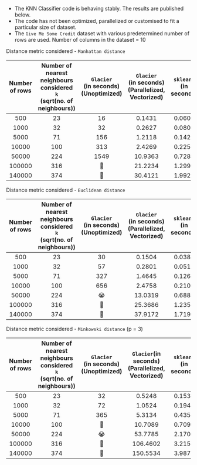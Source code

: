 * The KNN Classifier code is behaving stably. The results are published below.
* The code has not been optimized, parallelized or customised to fit a particular size of dataset.
* The `Give Me Some Credit` dataset with various predetermined number of rows are used. Number of columns in the dataset = 10

Distance metric considered - `Manhattan distance`

| Number of rows | Number of nearest neighbours considered<br>`k`<br>(sqrt(no. of neighbours)) | `Glacier`<br>(in seconds)<br>(Unoptimized) | `Glacier`<br>(in seconds)<br>(Parallelized, Vectorized) | `sklearn`<br>(in seconds) |
|:--------------:|:---------------------------------------------------------------------------:|:------------------------------------------:|:-------------------------------------------------------:|:-------------------------:|
|      500       |                                     23                                      |                     16                     |                         0.1431                          |          0.0606           |
|      1000      |                                     32                                      |                     32                     |                         0.2627                          |          0.0804           |
|      5000      |                                     71                                      |                    156                     |                         1.2118                          |          0.1428           |
|     10000      |                                     100                                     |                    313                     |                         2.4269                          |          0.2254           |
|     50000      |                                     224                                     |                    1549                    |                         10.9363                         |          0.7280           |
|     100000     |                                     316                                     |                     🥲                     |                         21.2234                         |          1.2999           |
|     140000     |                                     374                                     |                     🤡                     |                         30.4121                         |          1.9920           |

Distance metric considered - `Euclidean distance`

| Number of rows | Number of nearest neighbours considered<br>`k`<br>(sqrt(no. of neighbours)) | `Glacier`<br>(in seconds)<br>(Unoptimized) | `Glacier`<br>(in seconds)<br>(Parallelized, Vectorized) | `sklearn`<br>(in seconds) |
|:--------------:|:---------------------------------------------------------------------------:|:------------------------------------------:|:-------------------------------------------------------:|:-------------------------:|
|      500       |                                     23                                      |                     30                     |                         0.1504                          |          0.0381           |
|      1000      |                                     32                                      |                     57                     |                         0.2801                          |          0.0518           |
|      5000      |                                     71                                      |                    327                     |                         1.4645                          |          0.1261           |
|     10000      |                                     100                                     |                    656                     |                         2.4758                          |          0.2104           |
|     50000      |                                     224                                     |                     😭                     |                         13.0319                         |          0.6887           |
|     100000     |                                     316                                     |                     🥲                     |                         25.3686                         |          1.2352           |
|     140000     |                                     374                                     |                     🤡                     |                         37.9172                         |          1.7194           |

Distance metric considered - `Minkowski distance` (p = 3)

| Number of rows | Number of nearest neighbours considered<br>`k`<br>(sqrt(no. of neighbours)) | `Glacier`<br>(in seconds)<br>(Unoptimized) | `Glacier`<vr>(in seconds)<br>(Parallelized, Vectorized) | `sklearn`<br>(in seconds) |
|:--------------:|:---------------------------------------------------------------------------:|:------------------------------------------:|:-------------------------------------------------------:|:-------------------------:|
|      500       |                                     23                                      |                     32                     |                         0.5248                          |          0.1534           |
|      1000      |                                     32                                      |                     72                     |                         1.0524                          |          0.1947           |
|      5000      |                                     71                                      |                    365                     |                         5.3134                          |          0.4356           |
|     10000      |                                     100                                     |                     🙏                     |                         10.7089                         |          0.7090           |
|     50000      |                                     224                                     |                     😭                     |                         53.7785                         |          2.1708           |
|     100000     |                                     316                                     |                     🥲                     |                        106.4602                         |          3.2155           |
|     140000     |                                     374                                     |                     🤡                     |                        150.5534                         |          3.9870           |


